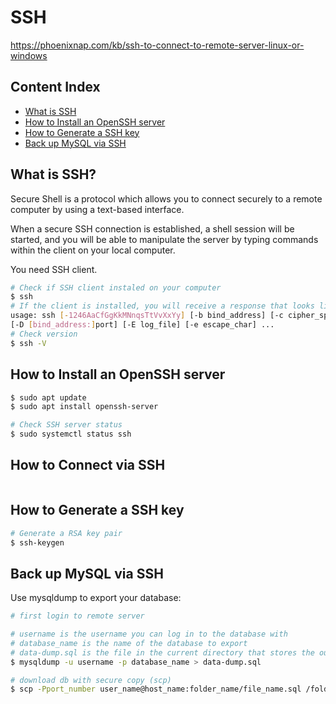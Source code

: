 # SSH

<https://phoenixnap.com/kb/ssh-to-connect-to-remote-server-linux-or-windows>

## Content Index

* [What is SSH](#what-is-ssh)
* [How to Install an OpenSSH server](#how-to-install-an-openssh-server)
* [How to Generate a SSH key](#how-to-generate-a-ssh-key)
* [Back up MySQL via SSH](#back-up-mysql-via-ssh)

## What is SSH?

Secure Shell is a protocol which allows you to connect securely to a remote computer by using a text-based interface.

When a secure SSH connection is established, a shell session will be started, and you will be able to manipulate the server by typing commands within the client on your local computer.

You need SSH client.

```bash
# Check if SSH client instaled on your computer
$ ssh
# If the client is installed, you will receive a response that looks like this:
usage: ssh [-1246AaCfGgKkMNnqsTtVvXxYy] [-b bind_address] [-c cipher_spec]
[-D [bind_address:]port] [-E log_file] [-e escape_char] ...
# Check version
$ ssh -V
```

## How to Install an OpenSSH server

```bash
$ sudo apt update
$ sudo apt install openssh-server

# Check SSH server status
$ sudo systemctl status ssh
```

## How to Connect via SSH

```bash

```

## How to Generate a SSH key

```bash
# Generate a RSA key pair
$ ssh-keygen
```

## Back up MySQL via SSH

Use mysqldump to export your database:

```bash
# first login to remote server

# username is the username you can log in to the database with
# database_name is the name of the database to export
# data-dump.sql is the file in the current directory that stores the output.
$ mysqldump -u username -p database_name > data-dump.sql

# download db with secure copy (scp)
$ scp -Pport_number user_name@host_name:folder_name/file_name.sql /folder_name/file_name.sql
```

